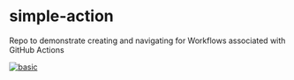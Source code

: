 # simple-action
Repo to demonstrate creating and navigating for Workflows associated with GitHub Actions


[![basic](https://github.com/brentlaster/simple-action/actions/workflows/basic.yml/badge.svg)](https://github.com/brentlaster/simple-action/actions/workflows/basic.yml)
